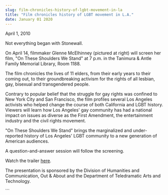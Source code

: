 ```yaml
---
slug: film-chronicles-history-of-lgbt-movement-in-la
title: "Film chronicles history of LGBT movement in L.A."
date: January 01 2020
---
```


 
<p>April 1, 2010</p>
<p>Not everything began with Stonewall.</p>
<p>
  On April 14, filmmaker Glenne McElhinney (pictured at right) will screen her
  film, "On These Shoulders We Stand" at 7 p.m. in the Tanimura &amp; Antle
  Family Memorial Library, Room 1188.
</p>
<p>
  The film chronicles the lives of 11 elders, from their early years to their
  coming out, to their groundbreaking activism for the rights of all lesbian,
  gay, bisexual and transgendered people.
</p>
<p>
  Contrary to popular belief that the struggle for gay rights was confined to
  New York City and San Francisco, the film profiles several Los Angeles
  activists who helped change the course of both California and LGBT history.
  Viewers will learn how Los Angeles' gay community has had a national impact on
  issues as diverse as the First Amendment, the entertainment industry and the
  civil rights movement.
</p>
<p>
  "On These Shoulders We Stand" brings the marginalized and under-reported
  history of Los Angeles' LGBT community to a new generation of American
  audiences.
</p>
<p>A question-and-answer session will follow the screening.</p>
<p>Watch the trailer <a href="https://impactstories.org/film.htm">here</a>.</p>
<p>
  The presentation is sponsored by the Division of Humanities and Communication,
  Out &amp; About and the Department of Teledramatic Arts and Technology.
</p>
<p></p>
```
